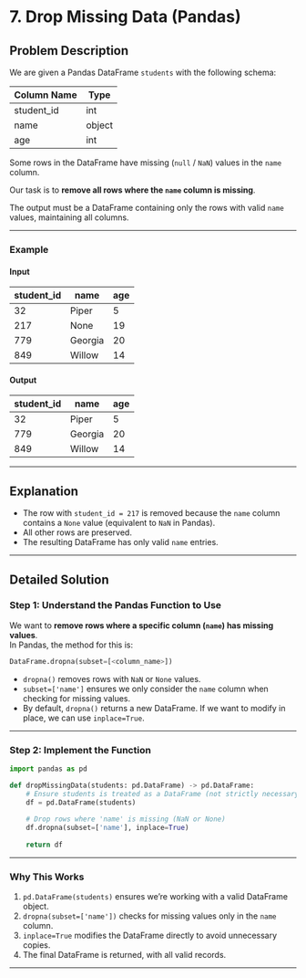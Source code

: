 # 7. Drop Missing Data (Pandas)

## Problem Description

We are given a Pandas DataFrame `students` with the following schema:

| Column Name | Type   |
|-------------|--------|
| student_id  | int    |
| name        | object |
| age         | int    |

Some rows in the DataFrame have missing (`null` / `NaN`) values in the `name` column.  

Our task is to **remove all rows where the `name` column is missing**.

The output must be a DataFrame containing only the rows with valid `name` values, maintaining all columns.

---

### Example

#### Input

| student_id | name    | age |
|------------|---------|-----|
| 32         | Piper   | 5   |
| 217        | None    | 19  |
| 779        | Georgia | 20  |
| 849        | Willow  | 14  |

#### Output

| student_id | name    | age |
|------------|---------|-----|
| 32         | Piper   | 5   |
| 779        | Georgia | 20  |
| 849        | Willow  | 14  |

---

## Explanation

- The row with `student_id = 217` is removed because the `name` column contains a `None` value (equivalent to `NaN` in Pandas).
- All other rows are preserved.
- The resulting DataFrame has only valid `name` entries.

---

## Detailed Solution

### Step 1: Understand the Pandas Function to Use
We want to **remove rows where a specific column (`name`) has missing values**.  
In Pandas, the method for this is:

```python
DataFrame.dropna(subset=[<column_name>])
```

- `dropna()` removes rows with `NaN` or `None` values.
- `subset=['name']` ensures we only consider the `name` column when checking for missing values.
- By default, `dropna()` returns a new DataFrame. If we want to modify in place, we can use `inplace=True`.

---

### Step 2: Implement the Function

```python
import pandas as pd

def dropMissingData(students: pd.DataFrame) -> pd.DataFrame:
    # Ensure students is treated as a DataFrame (not strictly necessary, but safe)
    df = pd.DataFrame(students)
    
    # Drop rows where 'name' is missing (NaN or None)
    df.dropna(subset=['name'], inplace=True)
    
    return df
```

---

### Why This Works

1. `pd.DataFrame(students)` ensures we’re working with a valid DataFrame object.
2. `dropna(subset=['name'])` checks for missing values only in the `name` column.
3. `inplace=True` modifies the DataFrame directly to avoid unnecessary copies.
4. The final DataFrame is returned, with all valid records.

---


